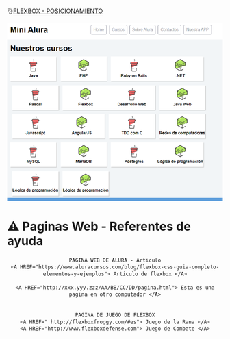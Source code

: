 
👌[FLEXBOX - POSICIONAMIENTO](https://juan-matias.github.io/JuanMatias-one-challenge-encriptador/)


<p align="center" >
  <img src="https://github.com/Juan-Matias/FlexBox-Posicionamiento/blob/93f7f6cc86afff1ea4a43af6313f1c4886bbabb2/Imagen.PNG">

</p>

# ⚠ Paginas Web - Referentes de ayuda
<div align="center">

    PAGINA WEB DE ALURA - Articulo
    <A HREF="https://www.aluracursos.com/blog/flexbox-css-guia-completo-elementos-y-ejemplos"> Articulo de flexbox </A>
    
    <A HREF="http://xxx.yyy.zzz/AA/BB/CC/DD/pagina.html"> Esta es una pagina en otro computador </A>

    
    PAGINA DE JUEGO DE FLEXBOX
    <A HREF=" http://flexboxfroggy.com/#es"> Juego de la Rana </A>
    <A HREF="http://www.flexboxdefense.com"> Juego de Combate </A>
  
</div>

